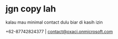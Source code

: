 # jgn copy lah
kalau mau minimal contact dulu biar di kasih izin

+62-87742824377 | contact@oxaci.onmicrosoft.com
